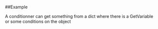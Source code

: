 
<!---
FrozenIsBool True
-->

##Example

A conditionner can get something from a dict where there is a GetVariable
or some conditions on the object